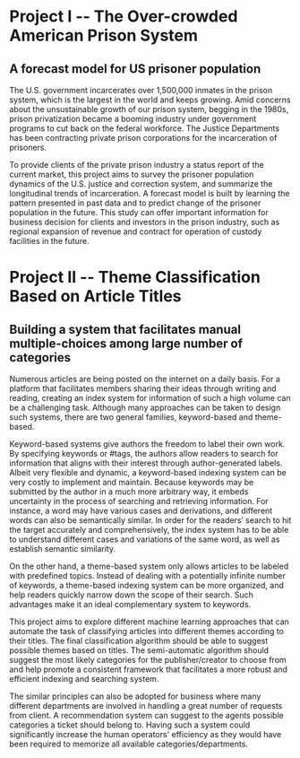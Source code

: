 # Project I -- The Over-crowded American Prison System
## A forecast model for US prisoner population

The U.S. government incarcerates over 1,500,000 inmates in the prison system, which is the largest in the world and keeps growing. Amid concerns about the unsustainable growth of our prison system, begging in the 1980s, prison privatization became a booming industry under government programs to cut back on the federal workforce. The Justice Departments has been contracting private prison corporations for the incarceration of prisoners.

To provide clients of the private prison industry a status report of the current market, this project aims to survey the prisoner population dynamics of the U.S. justice and correction system, and summarize the longitudinal trends of incarceration. A forecast model is built by learning the pattern presented in past data and to predict change of the prisoner population in the future. This study can offer important information for business decision for clients and investors in the prison industry, such as regional expansion of revenue and contract for operation of custody facilities in the future.

# Project II -- Theme Classification Based on Article Titles
## Building a system that facilitates manual multiple-choices among large number of categories

Numerous articles are being posted on the internet on a daily basis. For a platform that facilitates members sharing their ideas through writing and reading, creating an index system for information of such a high volume can be a challenging task. Although many approaches can be taken to design such systems, there are two general families, keyword-based and theme-based.

Keyword-based systems give authors the freedom to label their own work. By specifying keywords or #tags, the authors allow readers to search for information that aligns with their interest through author-generated labels. Albeit very flexible and dynamic, a keyword-based indexing system can be very costly to implement and maintain. Because keywords may be submitted by the author in a much more arbitrary way, it embeds uncertainty in the process of searching and retrieving information. For instance, a word may have various cases and derivations, and different words can also be semantically similar. In order for the readers’ search to hit the target accurately and comprehensively, the index system has to be able to understand different cases and variations of the same word, as well as establish semantic similarity.

On the other hand, a theme-based system only allows articles to be labeled with predefined topics. Instead of dealing with a potentially infinite number of keywords, a theme-based indexing system can be more organized, and help readers quickly narrow down the scope of their search. Such advantages make it an ideal complementary system to keywords.

This project aims to explore different machine learning approaches that can automate the task of classifying articles into different themes according to their titles. The final classification algorithm should be able to suggest possible themes based on titles. The semi-automatic algorithm should suggest the most likely categories for the publisher/creator to choose from and help promote a consistent framework that facilitates a more robust and efficient indexing and searching system.

The similar principles can also be adopted for business where many different departments are involved in handling a great number of requests from client. A recommendation system can suggest to the agents possible categories a ticket should belong to. Having such a system could significantly increase the human operators' efficiency as they would have been required to memorize all available categories/departments.